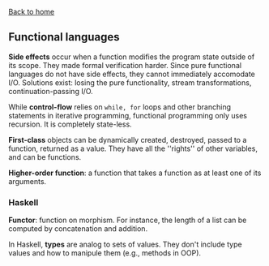 [Back to home](https://npapernot.github.io/programming-languages)

## Functional languages

**Side effects** occur when a function modifies the
program state outside of its scope. They made formal
verification harder. Since pure functional languages
do not have side effects, they cannot immediately
accomodate I/O. Solutions exist: losing the pure
functionality, stream transformations, continuation-passing I/O. 

While **control-flow** relies on `while, for` loops
and other branching statements in iterative programming, 
functional programming only uses recursion. It is
completely state-less.

**First-class** objects can be dynamically created,
destroyed, passed to a function, returned as a value.
They have all the ''rights'' of other variables, and
can be functions. 

**Higher-order function**: a function that takes a function as
at least one of its arguments.

### Haskell

**Functor**: function on morphism. For instance, the
length of a list can be computed by concatenation and
addition. 

In Haskell, **types** are analog to sets of values. They
don't include type values and how to manipule them
(e.g., methods in OOP).
